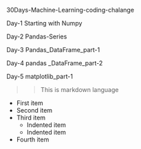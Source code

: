 30Days-Machine-Learning-coding-chalange

Day-1 Starting with Numpy

Day-2 Pandas-Series

Day-3 Pandas_DataFrame_part-1

Day-4 pandas _DataFrame_part-2

 Day-5 matplotlib_part-1

>> This is markdown language

- First item
- Second item
- Third item
    - Indented item
    - Indented item
- Fourth item
